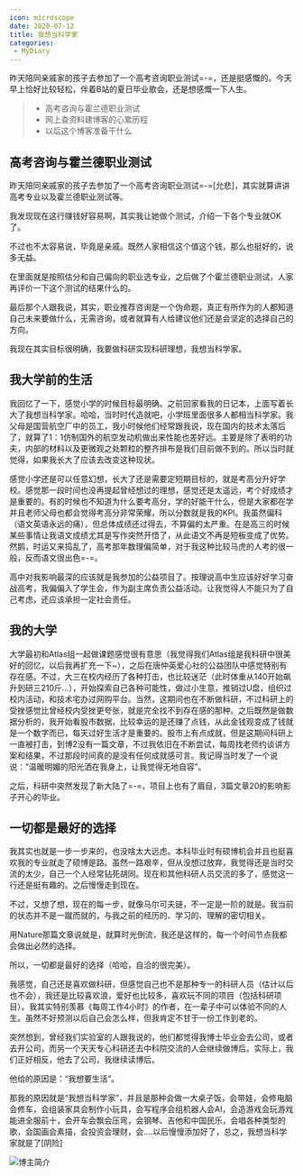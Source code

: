 ```yaml
---
icon: microscope
date: 2020-07-12
title: 我想当科学家
categories:
 - MyDiary
---
```


昨天陪同亲戚家的孩子去参加了一个高考咨询职业测试=-=，还是挺感慨的。今天早上恰好比较轻松，伴着B站的夏日毕业歌会，还是想感慨一下人生。
>* 高考咨询与霍兰德职业测试
>* 网上查资料建博客的心累历程
>* 以后这个博客准备干什么

## 高考咨询与霍兰德职业测试

昨天陪同亲戚家的孩子去参加了一个高考咨询职业测试=-=[允悲]，其实就算讲讲高考专业以及霍兰德职业测试等。

我发现现在这行赚钱好容易啊，其实我让她做个测试，介绍一下各个专业就OK了。

不过也不太容易说，毕竟是亲戚。既然人家相信这个值这个钱，那么也挺好的，说多无益。

在里面就是按照估分和自己偏向的职业选专业，之后做了个霍兰德职业测试，人家再评价一下这个测试的结果什么的。

最后那个人跟我说，其实，职业推荐咨询是一个伪命题，真正有所作为的人都知道自己未来要做什么，无需咨询，或者就算有人给建议他们还是会坚定的选择自己的方向。

我现在其实目标很明确，我要做科研实现科研理想，我想当科学家。

## 我大学前的生活

我回忆了一下，感觉小学的时候目标最明确。之前回家看我的日记本，上面写着长大了我想当科学家。哈哈，当时时代造就吧，小学班里面很多人都相当科学家。我父母是国营航空厂中的员工，我小时候他们经常跟我说，现在国内的技术太落后了，就算了1：1仿制国外的航空发动机做出来性能也差好远。主要是除了表明的功夫，内部的材料以及更微观之处颗粒的整齐排布是我们目前做不到的。所以当时就觉得，如果我长大了应该去改变这种现状。

感觉小学还是可以任意幻想，长大了还是需要定短期目标的，就是考高分升好学校。感觉那一段时间也没再提起曾经想过的理想，感觉还是太遥远，考个好成绩才是重要的。有的时候也不知道为什么要考高分，学的好能干什么，但是大家都在学并且老师父母也都会觉得考高分非常荣耀，所以分数就是我的KPI。我虽然偏科（语文英语永远的痛），但总体成绩还过得去，不算偏的太严重。在是高三的时候某些事情让我语文成绩尤其是写作突然开悟了，从此语文不再是短板变成了优势。然鹅，时运又来捣乱了，高考那年数理偏简单，对于我这种比较马虎的人考的很一般，反而语文很出色=-=。

高中对我影响最深的应该就是我参加的公益项目了。按理说高中生应该好好学习奋战高考，我偏偏入了学生会，作为副主席负责公益活动。让我觉得人不能只为了自己考虑，还应该承担一定社会责任。

## 我的大学

大学最初和Atlas组一起做课题感觉很有意思（我觉得我们Atlas组是我科研中很美好的回忆，以后我再扩充一下~），之后在唐仲英爱心社的公益团队中感觉特别有存在感。不过，大三在校内经历了各种打击，也比较迷茫（此时体重从140开始飙升到研三210斤…），开始探索自己各种可能性，做过小生意，推销过U盘，组织过校内活动，和技术宅办过网购平台。当然，这期间也在不断做科研，不过科研上的受挫感觉比曾经校内受挫更夸张，就是完全找不到存在感的那种。之后既然是做数据分析的，我开始看股市数据，比较幸运的是还赚了点钱，从此金钱观变成了钱就是一个数字而已，每天过好生活才是重要的。股市上有点成就，但是这期间科研上一直被打击，到博2没有一篇文章，不过我依旧在不断尝试，每周找老师约谈讲方案和结果，不过那段时间真的是没有任何成就感可言。我记得当时发了一个说说：“温暖明媚的阳光洒在我身上，让我觉得无地自容”。

之后，科研中突然发现了新大陆了=-=，项目上也有了眉目，3篇文章20的影响影子开心的毕业。


## 一切都是最好的选择

我其实也就是一步一步来的，也没啥太大远虑。本科毕业时有硕博机会并且也挺喜欢我的专业就走了硕博是路。虽然一路艰辛，但从没想过放弃，我觉得还是当时交流的太少，自己一个人经常钻死胡同。现在和其他科研人员交流的多了，感觉这一行还是挺有趣的。之后慢慢走到现在。

不过，又想了想，现在的每一步，就像马尔可夫链，不一定是一阶的就是。我当前的状态并不是一蹴而就的，与我之前的经历的、学习的、理解的密切相关。

用Nature那篇文章说就是，就算时光倒流，我还是这样的，每一个时间节点我都会做出必然的选择。

所以，一切都是最好的选择（哈哈，自洽的很完美）。

我感觉，自己还是喜欢做科研，但感觉自己也不是那种专一的科研人员（估计以后也不会），我还是比较喜欢浪，爱好也比较多，喜欢玩不同的项目（包括科研项目）。我其实特别羡慕《每周工作4小时》的作者，在一辈子中可以体验不同的人生。虽然不好预测以后自己会怎么样，但我肯定不甘于一份工作到老的。

突然想到，曾经我们实验室的人跟我说的，他们都觉得我博士毕业会去公司，或者去开公司，而另一个天天专心科研还去中科院交流的人会继续做博后。实际上，我们正好相反，他去了公司，我继续读博后。

他给的原因是：“我想要生活”。

那我的原因就是“我想当科学家”，并且是那种会做一大桌子饭，会带娃，会修电脑会修车，会组装家具会制作小玩具，会写程序会组机器人会AI，会造游戏会玩游戏能进全服前十，会开车会飘会压弯，会钢琴、吉他和中国民乐，会唱各种类型的歌，会国画会素描，会投资会理财，会....以后慢慢添加好了，总之，我想当科学家就是了[阴险]


![博主简介](https://pic.atlasbioinfo.com/logo.png)
